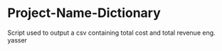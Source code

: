 # Project-Name-Dictionary
Script used to output a csv containing total cost and total revenue
eng. yasser